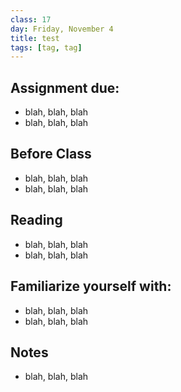 ```yaml
---
class: 17
day: Friday, November 4
title: test
tags: [tag, tag]
---
```


## Assignment due: 
- blah, blah, blah 
- blah, blah, blah 

## Before Class 
- blah, blah, blah 
- blah, blah, blah 

## Reading 
- blah, blah, blah 
- blah, blah, blah 

## Familiarize yourself with: 
- blah, blah, blah 
- blah, blah, blah 

## Notes 
- blah, blah, blah